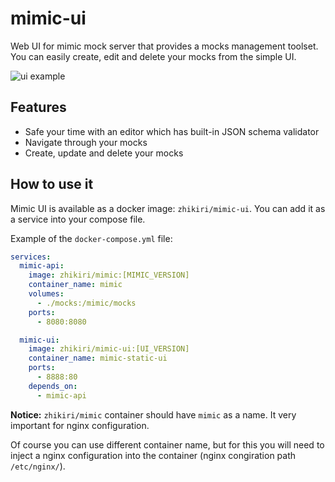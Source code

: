# mimic-ui

Web UI for mimic mock server that provides a mocks management toolset.
You can easily create, edit and delete your mocks from the simple UI.

![ui example](https://user-images.githubusercontent.com/9018434/61359727-9e368280-a885-11e9-948f-9912e4ddf983.png)

## Features

- Safe your time with an editor which has built-in JSON schema validator
- Navigate through your mocks
- Create, update and delete your mocks

## How to use it

Mimic UI is available as a docker image: `zhikiri/mimic-ui`.
You can add it as a service into your compose file.

Example of the `docker-compose.yml` file:

```yaml
services:
  mimic-api:
    image: zhikiri/mimic:[MIMIC_VERSION]
    container_name: mimic
    volumes:
      - ./mocks:/mimic/mocks
    ports:
      - 8080:8080

  mimic-ui:
    image: zhikiri/mimic-ui:[UI_VERSION]
    container_name: mimic-static-ui
    ports:
      - 8888:80
    depends_on:
      - mimic-api
```

**Notice:** `zhikiri/mimic` container should have `mimic` as a name. It very important for nginx configuration.

Of course you can use different container name, but for this you will need to inject a nginx configuration into the container (nginx congiration path `/etc/nginx/`).

